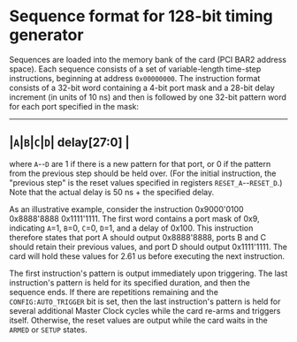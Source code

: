 Sequence format for 128-bit timing generator
============================================

Sequences are loaded into the memory bank of the card (PCI BAR2 address space). Each
sequence consists of a set of variable-length time-step instructions, beginning at
address `0x00000000`. The instruction format consists of a 32-bit word containing
a 4-bit port mask and a 28-bit delay increment (in units of 10 ns) and then is followed by
one 32-bit pattern word for each port specified in the mask:

-------------------------------
|`A`|`B`|`C`|`D`| delay\[27:0] |
-------------------------------

where `A`--`D` are 1 if there is a new pattern for that port, or 0 if the pattern
from the previous step should be held over. (For the initial instruction, the
"previous step" is the reset values specified in registers `RESET_A`--`RESET_D`.) Note
that the actual delay is 50 ns + the specified delay.

As an illustrative example, consider the instruction 0x9000'0100 0x8888'8888 0x1111'1111.
The first word contains a port mask of 0x9, indicating `A`=1, `B`=0, `C`=0, `D`=1,
and a delay of 0x100. This instruction therefore states that port A should output
0x8888'8888, ports B and C should retain their previous values, and port D should output
0x1111'1111. The card will hold these values for 2.61 us before executing the next
instruction.

The first instruction's pattern is output immediately upon triggering. The last
instruction's pattern is held for its specified duration, and then the sequence ends.
If there are repetitions remaining and the `CONFIG:AUTO_TRIGGER` bit is set, then
the last instruction's pattern is held for several additional Master Clock cycles
while the card re-arms and triggers itself. Otherwise, the reset values are output
while the card waits in the `ARMED` or `SETUP` states.

